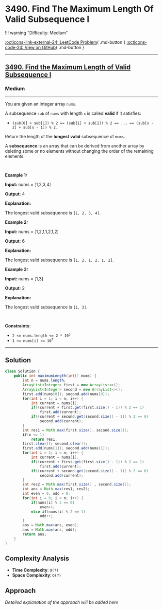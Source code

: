 # 3490. Find The Maximum Length Of Valid Subsequence I

!!! warning "Difficulty: Medium"

[:octicons-link-external-24: LeetCode Problem](https://leetcode.com/problems/find-the-maximum-length-of-valid-subsequence-i/){ .md-button }
[:octicons-code-24: View on GitHub](https://github.com/RAJ8664/Leetcode/tree/master/3490-find-the-maximum-length-of-valid-subsequence-i){ .md-button }

---

<h2><a href="https://leetcode.com/problems/find-the-maximum-length-of-valid-subsequence-i">3490. Find the Maximum Length of Valid Subsequence I</a></h2><h3>Medium</h3><hr>You are given an integer array <code>nums</code>.
<p>A <span data-keyword="subsequence-array">subsequence</span> <code>sub</code> of <code>nums</code> with length <code>x</code> is called <strong>valid</strong> if it satisfies:</p>

<ul>
	<li><code>(sub[0] + sub[1]) % 2 == (sub[1] + sub[2]) % 2 == ... == (sub[x - 2] + sub[x - 1]) % 2.</code></li>
</ul>

<p>Return the length of the <strong>longest</strong> <strong>valid</strong> subsequence of <code>nums</code>.</p>

<p>A <strong>subsequence</strong> is an array that can be derived from another array by deleting some or no elements without changing the order of the remaining elements.</p>

<p>&nbsp;</p>
<p><strong class="example">Example 1:</strong></p>

<div class="example-block">
<p><strong>Input:</strong> <span class="example-io">nums = [1,2,3,4]</span></p>

<p><strong>Output:</strong> <span class="example-io">4</span></p>

<p><strong>Explanation:</strong></p>

<p>The longest valid subsequence is <code>[1, 2, 3, 4]</code>.</p>
</div>

<p><strong class="example">Example 2:</strong></p>

<div class="example-block">
<p><strong>Input:</strong> <span class="example-io">nums = [1,2,1,1,2,1,2]</span></p>

<p><strong>Output:</strong> 6</p>

<p><strong>Explanation:</strong></p>

<p>The longest valid subsequence is <code>[1, 2, 1, 2, 1, 2]</code>.</p>
</div>

<p><strong class="example">Example 3:</strong></p>

<div class="example-block">
<p><strong>Input:</strong> <span class="example-io">nums = [1,3]</span></p>

<p><strong>Output:</strong> <span class="example-io">2</span></p>

<p><strong>Explanation:</strong></p>

<p>The longest valid subsequence is <code>[1, 3]</code>.</p>
</div>

<p>&nbsp;</p>
<p><strong>Constraints:</strong></p>

<ul>
	<li><code>2 &lt;= nums.length &lt;= 2 * 10<sup>5</sup></code></li>
	<li><code>1 &lt;= nums[i] &lt;= 10<sup>7</sup></code></li>
</ul>


---

## Solution

```java
class Solution {
    public int maximumLength(int[] nums) {
        int n = nums.length;
        ArrayList<Integer> first = new ArrayList<>();
        ArrayList<Integer> second = new ArrayList<>();
        first.add(nums[0]); second.add(nums[0]);
        for(int i = 1; i < n; i++) {
            int current = nums[i];
            if((current + first.get(first.size() - 1)) % 2 == 1)   
                first.add(current);
            if((current + second.get(second.size() - 1)) % 2 == 0) 
                second.add(current);
        }
        int res1 = Math.max(first.size(), second.size());
        if(n <= 1)
            return res1;
        first.clear(); second.clear();
        first.add(nums[1]); second.add(nums[1]);
        for(int i = 2; i < n; i++) {
            int current = nums[i];
            if((current + first.get(first.size() - 1)) % 2 == 1) 
                first.add(current);
            if((current + second.get(second.size() - 1)) % 2 == 0) 
                second.add(current);
        }
        int res2 = Math.max(first.size() , second.size());
        int ans = Math.max(res1, res2);
        int even = 0, odd = 0;
        for(int i = 0; i < n; i++) {
            if(nums[i] % 2 == 0) 
                even++;
            else if(nums[i] % 2 == 1) 
                odd++;
        }
        ans = Math.max(ans, even);
        ans = Math.max(ans, odd);
        return ans;
    }
}
```

## Complexity Analysis

- **Time Complexity**: `O(?)`
- **Space Complexity**: `O(?)`

## Approach

*Detailed explanation of the approach will be added here*

